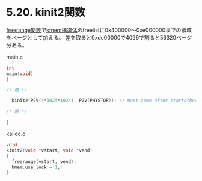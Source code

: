 # 5.20. kinit2関数
[freerange関数](/chapter_05/05_02_kinit1.md#freerange関数)で[kmem構造体](/chapter_05/05_02_kinit1.md)のfreelistに0x400000～0xe000000までの領域をページとして加える。
差を取ると0xdc00000で4096で割ると56320ページ分ある。

main.c
```c
int
main(void)
{

/* 略 */

  kinit2(P2V(4*1024*1024), P2V(PHYSTOP)); // must come after startothers()

/* 略 */

}
```

kalloc.c
```c
void
kinit2(void *vstart, void *vend)
{
  freerange(vstart, vend);
  kmem.use_lock = 1;
}
```
